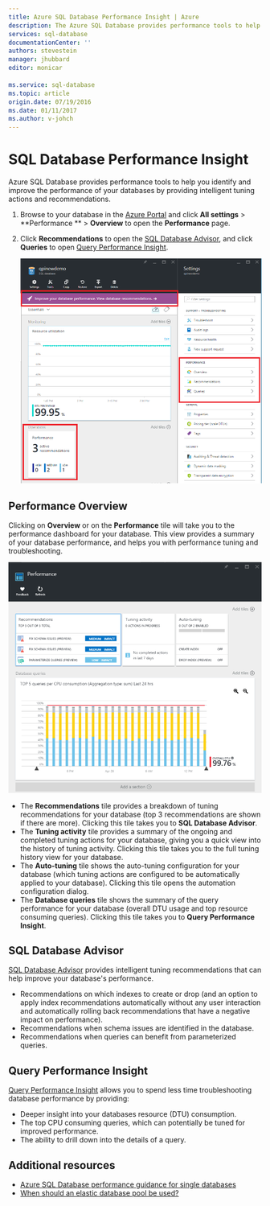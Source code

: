 ```yaml
---
title: Azure SQL Database Performance Insight | Azure
description: The Azure SQL Database provides performance tools to help you identify areas that can improve current query performance.
services: sql-database
documentationCenter: ''
authors: stevestein
manager: jhubbard
editor: monicar

ms.service: sql-database
ms.topic: article
origin.date: 07/19/2016
ms.date: 01/11/2017
ms.author: v-johch
---
```


# SQL Database Performance Insight

Azure SQL Database provides performance tools to help you identify and improve the performance of your databases by providing intelligent tuning actions and recommendations. 

1. Browse to your database in the [Azure Portal](http://portal.azure.cn) and click **All settings** > **Performance ** > **Overview** to open the **Performance** page. 

2. Click **Recommendations** to open the [SQL Database Advisor](#sql-database-advisor), and click **Queries** to open [Query Performance Insight](#query-performance-insight).

    ![View Performance](./media/sql-database-performance/entries.png)

## Performance Overview

Clicking on **Overview** or on the **Performance** tile will take you to the performance dashboard for your database. This view provides a summary of your database performance, and helps you with performance tuning and troubleshooting. 

![Performance](./media/sql-database-performance/performance.png)

- The **Recommendations** tile provides a breakdown of tuning recommendations for your database (top 3 recommendations are shown if there are more). Clicking this tile takes you to **SQL Database Advisor**. 
- The **Tuning activity** tile provides a summary of the ongoing and completed tuning actions for your database, giving you a quick view into the history of tuning activity. Clicking this tile takes you to the full tuning history view for your database.
- The **Auto-tuning** tile shows the auto-tuning configuration for your database (which tuning actions are configured to be automatically applied to your database). Clicking this tile opens the automation configuration dialog.
- The **Database queries** tile shows the summary of the query performance for your database (overall DTU usage and top resource consuming queries). Clicking this tile takes you to **Query Performance Insight**.

## SQL Database Advisor

[SQL Database Advisor](./sql-database-advisor.md) provides intelligent tuning recommendations that can help improve your database's performance. 

- Recommendations on which indexes to create or drop (and an option to apply index recommendations automatically without any user interaction and automatically rolling back recommendations that have a negative impact on performance).
- Recommendations when schema issues are identified in the database.
- Recommendations when queries can benefit from parameterized queries.

## Query Performance Insight

[Query Performance Insight](./sql-database-query-performance.md) allows you to spend less time troubleshooting database performance by providing:

- Deeper insight into your databases resource (DTU) consumption. 
- The top CPU consuming queries, which can potentially be tuned for improved performance. 
- The ability to drill down into the details of a query. 

## Additional resources

- [Azure SQL Database performance guidance for single databases](./sql-database-performance-guidance.md)
- [When should an elastic database pool be used?](./sql-database-elastic-pool-guidance.md)